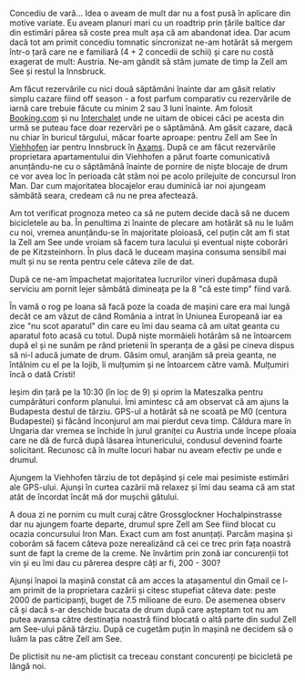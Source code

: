 Concediu de vară... Idea o aveam de mult dar nu a fost pusă în aplicare din motive variate. Eu aveam planuri mari cu un roadtrip prin țările baltice dar din estimări părea să coste prea mult așa că am abandonat idea. Dar acum dacă tot am primit concediu tomnatic sincronizat ne-am hotărât să mergem într-o țară care ne e familiară (4 + 2 concedii de schii) și care nu costă exagerat de mult: Austria. Ne-am gândit să stăm jumate de timp la Zell am See și restul la Innsbruck.

Am făcut rezervările cu nici două săptămâni înainte dar am găsit relativ simplu cazare fiind off season - a fost parfum comparativ cu rezervările de iarnă care trebuie făcute cu minim 2 sau 3 luni înainte. Am folosit [Booking.com](http://www.booking.com) și nu [Interchalet](http://www.interchalet.co.uk/) unde ne uitam de obicei căci pe acesta din urmă se puteau face doar rezervări pe o săptămână. Am găsit cazare, dacă nu chiar în buricul târgului, măcar foarte aproape: pentru Zell am See în [Viehhofen](https://goo.gl/maps/0lh0z) iar pentru Innsbruck în [Axams](https://goo.gl/maps/bJQ8X). După ce am făcut rezervările proprietara apartamentului din Viehhofen a părut foarte comunicativă anunțându-ne cu o săptămână înainte de pornire de niște blocaje de drum ce vor avea loc în perioada cât stăm noi pe acolo prilejuite de concursul Iron Man. Dar cum majoritatea blocajelor erau duminică iar noi ajungeam sămbătă seara, credeam că nu ne prea afectează.

Am tot verificat prognoza meteo ca să ne putem decide dacă să ne ducem bicicletele au ba. În penultima zi înainte de plecare am hotărât să nu le luăm cu noi, vremea anunțându-se în majoritate ploioasă, cel puțin cât am fi stat la Zell am See unde vroiam să facem tura lacului și eventual niște coborâri de pe Kitzsteinhorn. În plus dacă le duceam mașina consuma sensibil mai mult și nu se renta pentru cele câteva zile de dat.

După ce ne-am împachetat majoritatea lucrurilor vineri dupămasa după serviciu am pornit lejer sâmbătă dimineața pe la 8 "că este timp" fiind vară.

În vamă o rog pe Ioana să facă poze la coada de mașini care era mai lungă decât ce am văzut de când România a intrat în Uniunea Europeană iar ea zice "nu scot aparatul" din care eu îmi dau seama că am uitat geanta cu aparatul foto acasă cu totul. După niște mormăieli hotărâm să ne întoarcem după el și ne sunăm pe rând prietenii în speranța de a găsi pe cineva dispus să ni-l aducă jumate de drum. Găsim omul, aranjăm să preia geanta, ne întâlnim cu el pe la Iojib, îi mulțumim și ne întoarcem către vamă. Mulțumiri încă o dată Cristi!

Ieșim din țară pe la 10:30 (în loc de 9) și oprim la Mateszalka pentru cumpărături conform planului. Îmi amintesc că am observat că am ajuns la Budapesta destul de târziu. GPS-ul a hotărât să ne scoată pe M0 (centura Budapestei) și făcând înconjurul am mai pierdut ceva timp. Căldura mare în Ungaria dar vremea se închide în jurul graniței cu Austria unde începe ploaia care ne dă de furcă după lăsarea întunericului, condusul devenind foarte solicitant. Recunosc că în multe locuri habar nu aveam efectiv pe unde e drumul.

Ajungem la Viehhofen târziu de tot depășind și cele mai pesimiste estimări ale GPS-ului. Ajunși în curtea cazării mă relaxez și îmi dau seama că am stat atât de încordat încât mă dor mușchii gâtului.

A doua zi ne pornim cu mult curaj către Grossglockner Hochalpinstrasse dar nu ajungem foarte departe, drumul spre Zell am See fiind blocat cu ocazia concursului Iron Man. Exact cum am fost anunțați. Parcăm mașina și coborâm să facem câteva poze nerealizând că cei ce trec prin fața noastră sunt de fapt la creme de la creme. Ne învârtim prin zonă iar concurenții tot vin și eu îmi dau cu părerea despre câți ar fi, 200 - 300?

Ajunși înapoi la mașină constat că am acces la atașamentul din Gmail ce l-am primit de la proprietara cazării și citesc stupefiat câteva date: peste 2000 de participanți, buget de 7.5 milioane de euro. De asemenea observ că și dacă s-ar deschide bucata de drum după care așteptam tot nu am putea avansa către destinația noastră fiind blocată o altă parte din sudul Zell am See-ului până târziu. După ce cugetăm puțin în mașină ne decidem să o luăm la pas către Zell am See.

De plictisit nu ne-am plictisit ca treceau constant concurenți pe bicicletă pe lângă noi.
